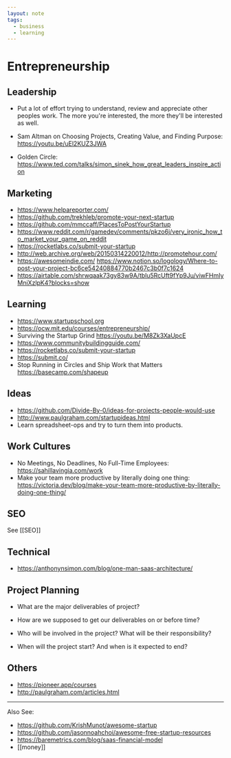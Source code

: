 ```yaml
---
layout: note
tags:
  - business
  - learning
---
```


# Entrepreneurship

## Leadership

- Put a lot of effort trying to understand, review and appreciate other peoples work. The more you're interested, the more they'll be interested as well.

- Sam Altman on Choosing Projects, Creating Value, and Finding Purpose: https://youtu.be/uEl2KUZ3JWA

- Golden Circle: https://www.ted.com/talks/simon_sinek_how_great_leaders_inspire_action

## Marketing

- https://www.helpareporter.com/
- https://github.com/trekhleb/promote-your-next-startup
- https://github.com/mmccaff/PlacesToPostYourStartup
- https://www.reddit.com/r/gamedev/comments/pkzo6j/very_ironic_how_to_market_your_game_on_reddit
- https://rocketlabs.co/submit-your-startup
- http://web.archive.org/web/20150314220012/http://promotehour.com/
- https://awesomeindie.com/
  https://www.notion.so/logology/Where-to-post-your-project-bc6ce54240884770b2467c3b0f7c1624
- https://airtable.com/shrwqaak73gy83w9A/tblu5RcUft9fYp9Ju/viwFHmIyMniXzlpK4?blocks=show

## Learning

- https://www.startupschool.org
- https://ocw.mit.edu/courses/entrepreneurship/
- Surviving the Startup Grind https://youtu.be/M8Zk3XaUpcE
- https://www.communitybuildingguide.com/
- https://rocketlabs.co/submit-your-startup
- https://submit.co/
- Stop Running in Circles and Ship Work that Matters https://basecamp.com/shapeup

## Ideas

- https://github.com/Divide-By-0/ideas-for-projects-people-would-use
- http://www.paulgraham.com/startupideas.html
- Learn spreadsheet-ops and try to turn them into products.

## Work Cultures

- No Meetings, No Deadlines, No Full-Time Employees: https://sahillavingia.com/work
- Make your team more productive by literally doing one thing: https://victoria.dev/blog/make-your-team-more-productive-by-literally-doing-one-thing/

## SEO

See [[SEO]]

## Technical

- https://anthonynsimon.com/blog/one-man-saas-architecture/

## Project Planning

- What are the major deliverables of project?

- How are we supposed to get our deliverables on or before time?

- Who will be involved in the project? What will be their responsibility?

- When will the project start? And when is it expected to end?

## Others

- https://pioneer.app/courses
- http://paulgraham.com/articles.html

---

Also See:

- https://github.com/KrishMunot/awesome-startup
- https://github.com/jasonnoahchoi/awesome-free-startup-resources
- https://baremetrics.com/blog/saas-financial-model
- [[money]]
